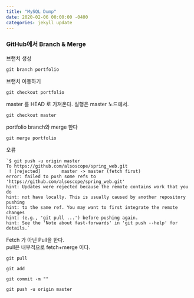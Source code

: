 ```yaml
---
title: "MySQL Dump"
date: 2020-02-06 00:00:00 -0400
categories: jekyll update
---
```


### GitHub에서 Branch & Merge

브랜치 생성

    git branch portfolio

브랜치 이동하기

    git checkout portfolio

master 를 HEAD 로 가져온다. 실행은 master 노드에서.

    git checkout master

portfolio branch와 merge 한다

    git merge portfolio

오류

    `$ git push -u origin master
    To https://github.com/alsoscope/spring_web.git
     ! [rejected]        master -> master (fetch first)
    error: failed to push some refs to 'https://github.com/alsoscope/spring_web.git'
    hint: Updates were rejected because the remote contains work that you do
    hint: not have locally. This is usually caused by another repository pushing
    hint: to the same ref. You may want to first integrate the remote changes
    hint: (e.g., 'git pull ...') before pushing again.
    hint: See the 'Note about fast-forwards' in 'git push --help' for details.`

Fetch 가 아닌 Pull을 한다.<br>
pull은 내부적으로 fetch+merge 이다.

    git pull

    git add

    git commit -m ""

    git push -u origin master
